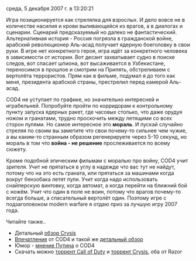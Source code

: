 среда, 5 декабря 2007 г. в 13:20:21

Игра позиционируется как стрелялка для взрослых. И дело вовсе не в количестве насилия и крови выливающейся из врагов, а в диалогах и сценарии. Сценарий предсказуемый но далеко не фантастический. Альтернативная история - Россия погрязла в гражданской войне, арабский революционер Аль-асад получает ядерную боеголовку в свои руки. В игре нет конкретного героя, игра идёт за конкретного человека в зависимости от истории. Вот десант захватывает судно в поиске следов, вот спасает шпиона, вот высаживается в Узбекистане, переносимся в прошлое и смотрим на Припять, обстреливаем с вертолёта террористов. Прям как в фильме, подумал я до того как меня, президента арабской страны, престрелил перед камерой Аль-асад.

COD4 не уступает по графике, но значительно интересней и играбельней. Попробуйте пройти по корридорам к контрольному пункту запуска ядерных ракет, где часовых столько, что даже орудуя ножом и гранатами, трудно проскочить между летящими со всех сторон пулями. Но самое интересное это **мораль**. И пускай случайно стреляя по своим вы заметите что свои почему-то сильнее чем чужие, а вы каким-то странным образом регенерируете через 5-10 секунд, но мораль в том что **война - не решение** прослеживается по всему сюжету.

Кроме подобной эпическим фильмам с моралью про войну, COD4 учит зрителя. Учит не прятаться в углу в надежде что вас тут не найдут, потому что на это есть граната, или прятаться за машинами когда вокруг бензобака летят пули. Учит когда надо использовать снайперскую винтовку, когда автомат, а когда перейти на ближний бой с ножём. Учит что один в поле не воин, потому что врагов почему-то всегда больше, а спасательный вертолёт один. Поэтому игре с подзаголовоком modern warfare я отдаю приз за лучшую игру 2007 года.

Читайте также..

- Детальный [обзор Crysis](http://cherid.com/2007/11/15/crysis-obzor-proxozhdenie-taktika-sovety/)
- [Впечатления](http://fxigr.livejournal.com/748222.html) от COD4 и такой же [детальный обзор](http://cherid.com/2007/11/13/call-of-duty-4-modern-warfare-obzor-proxozhdenie-taktika-sovety/)
- Юмор - [мнение Путина](http://www.sklyaroff.ru/comm.php?mess=403) о COD4
- Скачать можно [торрент Call of Duty](http://www.mininova.org/tor/993607) и [торрент Crysis](http://www.mininova.org/tor/988499), оба от Razor